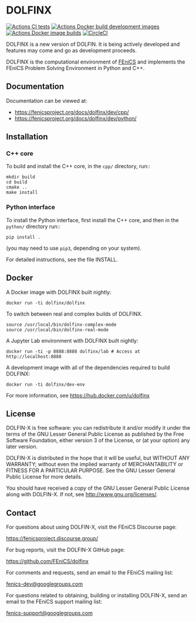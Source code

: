 # DOLFINX

[![Actions CI tests](https://github.com/FEniCS/dolfinx/workflows/DOLFINX%20CI%20tests/badge.svg)](https://github.com/FEniCS/dolfinx/actions?query=workflow%3A%22DOLFINX+CI%22)
[![Actions Docker build development images](https://github.com/FEniCS/dolfinx/workflows/CI%20Docker%20build%20environment%20images/badge.svg)](https://github.com/FEniCS/dolfinx/actions?query=workflow%3A%22CI+Docker+build+environment+images%22)
[![Actions Docker image builds](https://github.com/FEniCS/dolfinx/workflows/CI%20Docker%20end-user%20images/badge.svg)](https://github.com/FEniCS/dolfinx/actions?query=workflow%3A%22CI+Docker+end-user+images%22)
[![CircleCI](https://circleci.com/gh/FEniCS/dolfinx.svg?style=shield)](https://circleci.com/gh/FEniCS/dolfinx)

DOLFINX is a new version of DOLFIN. It is being actively developed and
features may come and go as development proceeds.

DOLFINX is the computational environment of
[FEniCS](https://fenicsproject.org) and implements the FEniCS Problem
Solving Environment in Python and C++.

## Documentation

Documentation can be viewed at:

- https://fenicsproject.org/docs/dolfinx/dev/cpp/
- https://fenicsproject.org/docs/dolfinx/dev/python/

## Installation

### C++ core

To build and install the C++ core, in the ``cpp/`` directory, run::
```
mkdir build
cd build
cmake ..
make install
```

### Python interface

To install the Python interface, first install the C++ core, and then
in the ``python/`` directory run::
```
pip install .
```
(you may need to use ``pip3``, depending on your system).

For detailed instructions, see the file INSTALL.

## Docker

A Docker image with DOLFINX built nightly:

```
docker run -ti dolfinx/dolfinx
```

To switch between real and complex builds of DOLFINX.
```
source /usr/local/bin/dolfinx-complex-mode
source /usr/local/bin/dolfinx-real-mode
```

A Jupyter Lab environment with DOLFINX built nightly:

```
docker run -ti -p 8888:8888 dolfinx/lab # Access at http://localhost:8888
```

A development image with all of the dependencies required
to build DOLFINX:

```
docker run -ti dolfinx/dev-env
```

For more information, see https://hub.docker.com/u/dolfinx

## License

DOLFIN-X is free software: you can redistribute it and/or modify it
under the terms of the GNU Lesser General Public License as published
by the Free Software Foundation, either version 3 of the License, or
(at your option) any later version.

DOLFIN-X is distributed in the hope that it will be useful, but
WITHOUT ANY WARRANTY; without even the implied warranty of
MERCHANTABILITY or FITNESS FOR A PARTICULAR PURPOSE. See the GNU
Lesser General Public License for more details.

You should have received a copy of the GNU Lesser General Public
License along with DOLFIN-X. If not, see
<http://www.gnu.org/licenses/>.

## Contact

For questions about using DOLFIN-X, visit the FEniCS Discourse page:

https://fenicsproject.discourse.group/

For bug reports, visit the DOLFIN-X GitHub page:

https://github.com/FEniCS/dolfinx

For comments and requests, send an email to the FEniCS mailing list:

fenics-dev@googlegroups.com

For questions related to obtaining, building or installing DOLFIN-X,
send an email to the FEniCS support mailing list:

fenics-support@googlegroups.com

